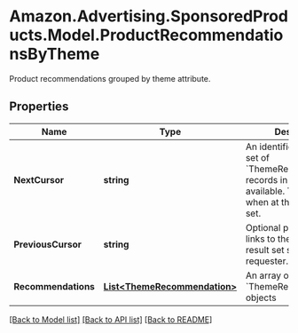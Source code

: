 # Amazon.Advertising.SponsoredProducts.Model.ProductRecommendationsByTheme
Product recommendations grouped by theme attribute.

## Properties

Name | Type | Description | Notes
------------ | ------------- | ------------- | -------------
**NextCursor** | **string** | An identifier to fetch next set of &#x60;ThemeRecommendation&#x60; records in the result set if available. This will be null when at the end of result set. | [optional] 
**PreviousCursor** | **string** | Optional parameter that links to the previous result set served to the requester. | [optional] 
**Recommendations** | [**List&lt;ThemeRecommendation&gt;**](ThemeRecommendation.md) | An array of &#x60;ThemeRecommendation&#x60; objects | [optional] 

[[Back to Model list]](../README.md#documentation-for-models) [[Back to API list]](../README.md#documentation-for-api-endpoints) [[Back to README]](../README.md)

